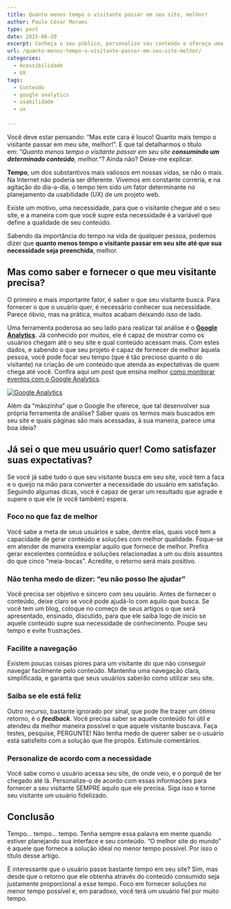```yaml
---
title: Quanto menos tempo o visitante passar em seu site, melhor!
author: Paulo César Moraes
type: post
date: 2015-06-20
excerpt: Conheça o seu público, personalize seu conteúdo e ofereça uma experiência focada no tempo aos usuários do seu site.
url: /quanto-menos-tempo-o-visitante-passar-em-seu-site-melhor/
categories:
  - Acessibilidade
  - UX
tags:
  - Conteúdo
  - google analytics
  - usabilidade
  - ux

---
```

Você deve estar pensando: &#8220;Mas este cara é louco! Quanto mais tempo o visitante passar em meu site, melhor!&#8221;. E que tal detalharmos o título em: &#8220;_Quanto menos tempo o visitante passar em seu site **consumindo um determinado conteúdo**, melhor._&#8220;? Ainda não? Deixe-me explicar.

**Tempo**, um dos substantivos mais valiosos em nossas vidas, se não o mais. Na Internet não poderia ser diferente. Vivemos em constante correria, e na agitação do dia-a-dia, o tempo tem sido um fator determinante no planejamento da usabilidade (UX) de um projeto web.

Existe um motivo, uma necessidade, para que o visitante chegue até o seu site, e a maneira com que você supre esta necessidade é a variável que define a qualidade de seu conteúdo.

Sabendo da importância do tempo na vida de qualquer pessoa, podemos dizer que **quanto menos tempo o visitante passar em seu site até que sua necessidade seja preenchida**, melhor.

## Mas como saber e fornecer o que meu visitante precisa?

O primeiro e mais importante fator, é saber o que seu visitante busca. Para fornecer o que o usuário quer, é necessário conhecer sua necessidade. Parece óbvio, mas na prática, muitos acabam deixando isso de lado.

Uma ferramenta poderosa ao seu lado para realizar tal análise é o **<a href="http://www.google.com/analytics/" target="_blank">Google Analytics</a>**. Já conhecido por muitos, ele é capaz de mostrar como os usuários chegam até o seu site e qual conteúdo acessam mais. Com estes dados, e sabendo o que seu projeto é capaz de fornecer de melhor àquela pessoa, você pode focar seu tempo (que é tão precioso quanto o do visitante) na criação de um conteúdo que atenda as expectativas de quem chega até você. Confira aqui um post que ensina melhor <a href="http://tableless.com.br/monitoramento-de-eventos-com-google-analytics/" target="_blank">como monitorar eventos com o Google Analytics</a>.

[<img class=" size-full wp-image-39272 aligncenter" src="https://raw.githubusercontent.com/diegoeis/tableless-static-images/master/2013/10/google-analytics_products_sm_01.jpg" alt="Google Analytics" width="474" height="164" srcset="uploads/2013/10/google-analytics_products_sm_01.jpg 474w, uploads/2013/10/google-analytics_products_sm_01-329x113.jpg 329w" sizes="(max-width: 474px) 100vw, 474px" />][1]

Além da &#8220;mãozinha&#8221; que o Google lhe oferece, que tal desenvolver sua própria ferramenta de análise? Saber quais os termos mais buscados em seu site e quais páginas são mais acessadas, à sua maneira, parece uma boa ideia?

## Já sei o que meu usuário quer! Como satisfazer suas expectativas?

Se você já sabe tudo o que seu visitante busca em seu site, você tem a faca e o queijo na mão para converter a necessidade do usuário em satisfação. Seguindo algumas dicas, você é capaz de gerar um resultado que agrade e supere o que ele (e você também) espera.

### Foco no que faz de melhor

Você sabe a meta de seus usuários e sabe, dentre elas, quais você tem a capacidade de gerar conteúdo e soluções com melhor qualidade. Foque-se em atender de maneira exemplar aquilo que fornece de melhor. Prefira gerar excelentes conteúdos e soluções relacionadas a um ou dois assuntos do que cinco &#8220;meia-bocas&#8221;. Acredite, o retorno será mais positivo.

### Não tenha medo de dizer: &#8220;eu não posso lhe ajudar&#8221;

Você precisa ser objetivo e sincero com seu usuário. Antes de fornecer o conteúdo, deixe claro se você pode ajudá-lo com aquilo que busca. Se você tem um blog, coloque no começo de seus artigos o que será apresentado, ensinado, discutido, para que ele saiba logo de início se aquele conteúdo supre sua necessidade de conhecimento. Poupe seu tempo e evite frustrações.

### Facilite a navegação

Existem poucas coisas piores para um visitante do que não conseguir navegar facilmente pelo conteúdo. Mantenha uma navegação clara, simplificada, e garanta que seus usuários saberão como utilizar seu site.

### Saiba se ele está feliz

Outro recurso, bastante ignorado por sinal, que pode lhe trazer um ótimo retorno, é o _**feedback**_. Você precisa saber se aquele conteúdo foi útil e atendeu da melhor maneira possível o que aquele visitante buscava. Faça testes, pesquise, PERGUNTE! Não tenha medo de querer saber se o usuário está satisfeito com a solução que lhe propôs. Estimule comentários.

### Personalize de acordo com a necessidade

Você sabe como o usuário acessa seu site, de onde veio, e o porquê de ter chegado até lá. Personalize-o de acordo com essas informações para fornecer a seu visitante SEMPRE aquilo que ele precisa. Siga isso e torne seu visitante um usuário fidelizado.

## Conclusão

Tempo&#8230; tempo&#8230; tempo. Tenha sempre essa palavra em mente quando estiver planejando sua interface e seu conteúdo. &#8220;O melhor site do mundo&#8221; é aquele que fornece a solução ideal no menor tempo possível. Por isso o título desse artigo.

É interessante que o usuário passe bastante tempo em seu site? Sim, mas desde que o retorno que ele obtenha através do conteúdo consumido seja justamente proporcional a esse tempo. Foco em fornecer soluções no menor tempo possível e, em paradoxo, você terá um usuário fiel por muito tempo.

 [1]: https://raw.githubusercontent.com/diegoeis/tableless-static-images/master/2013/10/google-analytics_products_sm_01.jpg